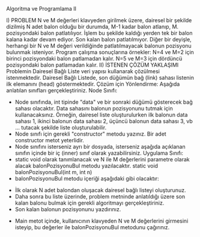 Algoritma ve Programlama II

I) PROBLEM
N ve M değerleri klavyeden girilmek üzere, dairesel bir şekilde dizilmiş N adet
balon olduğu bir durumda, M-1 kadar balon atlanıp, M. pozisyondaki balon
patlatılıyor. İşlem bu şekilde kaldığı yerden tek bir balon kalana kadar devam
ediyor. Son kalan balon patlatılmıyor. Diğer bir deyişle, herhangi bir N ve M
değeri verildiğinde patlatılmayacak balonun pozisyonu bulunmak isteniyor.
Program çalışma sonuçlarına örnekler:
N=4 ve M=2 için birinci pozisyondaki balon patlamadan kalır.
N=5 ve M=3 için dördüncü pozisyondaki balon patlamadan kalır.
II) İSTENEN ÇÖZÜM YAKLAŞIMI
Problemin Dairesel Bağlı Liste veri yapısı kullanarak çözülmesi istenmektedir.
Dairesel Bağlı Listede, son düğümün bağ (link) sahası listenin ilk elemanını
(head) göstermektedir.
Çözüm için Yönlendirme:
Aşağıda anlatılan sınıfları gerçekleştiriniz.
Node Sınıfı:
* Node sınıfında, int tipinde "data" ve bir sonraki düğümü gösterecek bağ sahası
olacaktır. Data sahasını balonun pozisyonunu tutmak için kullanacaksınız.
Örneğin, dairesel liste oluşturulurken ilk balonun data sahası 1, ikinci balonun
data sahası 2, üçüncü balonun data sahası 3, vb ... tutacak şekilde liste
oluşturulabilir.
* Node sınıfı için gerekli "constructor" metodu yazınız. Bir adet constructor
metot yeterlidir.
* Node sınıfını isterseniz ayrı bir dosyada, isterseniz aşağıda açıklanan sınıfın
içinde bir iç (inner) sınıf olarak yazabilirsiniz.
Uygulama Sınıfı:
* static void olarak tanımlanacak ve N ile M değerlerini parametre olarak alacak
balonPozisyonuBul metodu yazılacaktır.
static void balonPozisyonuBul(int m, int n)
* balonPozisyonuBul metodu içeriği aşağıdaki gibi olacaktır:
- İlk olarak N adet balondan oluşacak dairesel bağlı listeyi oluşturunuz.
- Daha sonra bu liste üzerinde, problem metninde anlatıldığı üzere son
kalan balonu bulmak için gerekli algoritmayı gerçekleştiriniz.
- Son kalan balonun pozisyonunu yazdırınız.
* Main metot içinde, kullanıcının klavyeden N ve M değerlerini girmesini
isteyip, bu değerler ile balonPozisyonuBul metodunu çağırınız.
